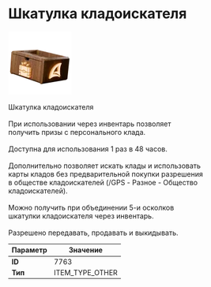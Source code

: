 # Шкатулка кладоискателя

![Item Image](../img/7763.webp?raw=true)

Шкатулка кладоискателя<br><br>При использовании через инвентарь позволяет<br>получить призы с персонального клада.<br><br>Доступна для использования 1 раз в 48 часов.<br><br>Дополнительно позволяет искать клады и использовать<br>карты кладов без предварительной покупки разрешения<br>в обществе кладоискателей (/GPS - Разное - Общество кладоискателей).<br><br>Можно получить при объединении 5-и осколков<br>шкатулки кладоискателя через инвентарь.<br><br>Разрешено передавать, продавать и выкидывать.


| Параметр | Значение |
|----------|----------|
| **ID** | 7763 |
| **Тип** | ITEM_TYPE_OTHER |

